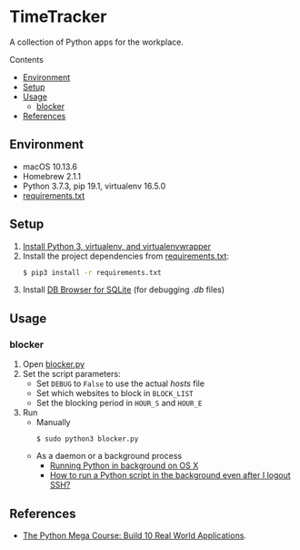 # TimeTracker

A collection of Python apps for the workplace.

Contents

* [Environment](#environment)
* [Setup](#setup)
* [Usage](#usage)
    * [blocker](#blocker)
* [References](#references)

## Environment

* macOS 10.13.6
* Homebrew 2.1.1
* Python 3.7.3, pip 19.1, virtualenv 16.5.0
* [requirements.txt](./requirements.txt)

## Setup

1. [Install Python 3, virtualenv, and virtualenvwrapper](https://github.com/ginomempin/how-to#python)
1. Install the project dependencies from [requirements.txt](./requirements.txt):
    ```bash
    $ pip3 install -r requirements.txt

    ```
1. Install [DB Browser for SQLite](https://sqlitebrowser.org/) (for debugging *.db* files)

## Usage

### blocker

1. Open [blocker.py](./productivity/blocker/blocker.py)
1. Set the script parameters:
    * Set `DEBUG` to `False` to use the actual *hosts* file
    * Set which websites to block in `BLOCK_LIST`
    * Set the blocking period in `HOUR_S` and `HOUR_E`
1. Run
    * Manually
        ```
        $ sudo python3 blocker.py

        ```
    * As a daemon or a background process
        * [Running Python in background on OS X](https://stackoverflow.com/q/9522324/2745495)
        * [How to run a Python script in the background even after I logout SSH?](https://stackoverflow.com/q/2975624/2745495)

## References

* [The Python Mega Course: Build 10 Real World Applications](https://www.udemy.com/the-python-mega-course/learn/v4/overview).
